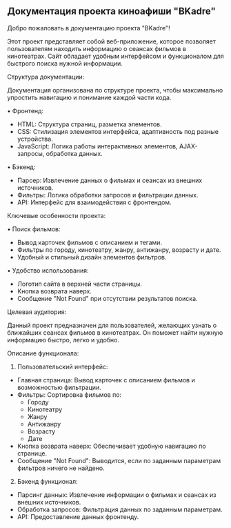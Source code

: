 ## Документация проекта киноафиши "BKadre"

Добро пожаловать в документацию проекта "BKadre"!

Этот проект представляет собой веб-приложение, которое позволяет пользователям находить информацию о сеансах фильмов в кинотеатрах. Сайт обладает удобным интерфейсом и функционалом для быстрого поиска нужной информации.

Структура документации:

Документация организована по структуре проекта, чтобы максимально упростить навигацию и понимание каждой части кода. 

• Фронтенд:
  * HTML: Структура страниц, разметка элементов.
  * CSS: Стилизация элементов интерфейса, адаптивность под разные устройства.
  * JavaScript: Логика работы интерактивных элементов, AJAX-запросы, обработка данных.

• Бэкенд:
  * Парсер: Извлечение данных о фильмах и сеансах из внешних источников.
  * Фильтры: Логика обработки запросов и фильтрации данных.
  * API: Интерфейс для взаимодействия с фронтендом.

Ключевые особенности проекта:

• Поиск фильмов:
  * Вывод карточек фильмов с описанием и тегами.
  * Фильтры по городу, кинотеатру, жанру, антижанру, возрасту и дате.
  * Удобный и стильный дизайн элементов фильтров.

• Удобство использования:
  * Логотип сайта в верхней части страницы.
  * Кнопка возврата наверх.
  * Сообщение "Not Found" при отсутствии результатов поиска.

Целевая аудитория:

Данный проект предназначен для пользователей, желающих узнать о ближайших сеансах фильмов в кинотеатрах. Он поможет найти нужную информацию быстро, легко и удобно.

Описание функционала:

1. Пользовательский интерфейс:
  * Главная страница: Вывод карточек с описанием фильмов и возможностью фильтрации.
  * Фильтры: Сортировка фильмов по:
    * Городу
    * Кинотеатру
    * Жанру
    * Антижанру
    * Возрасту
    * Дате
  * Кнопка возврата наверх: Обеспечивает удобную навигацию по странице.
  * Сообщение "Not Found": Выводится, если по заданным параметрам фильтров ничего не найдено.
2. Бэкенд функционал:
  * Парсинг данных: Извлечение информации о фильмах и сеансах из внешних источников.
  * Обработка запросов: Фильтрация данных по заданным параметрам.
  * API: Предоставление данных фронтенду.
